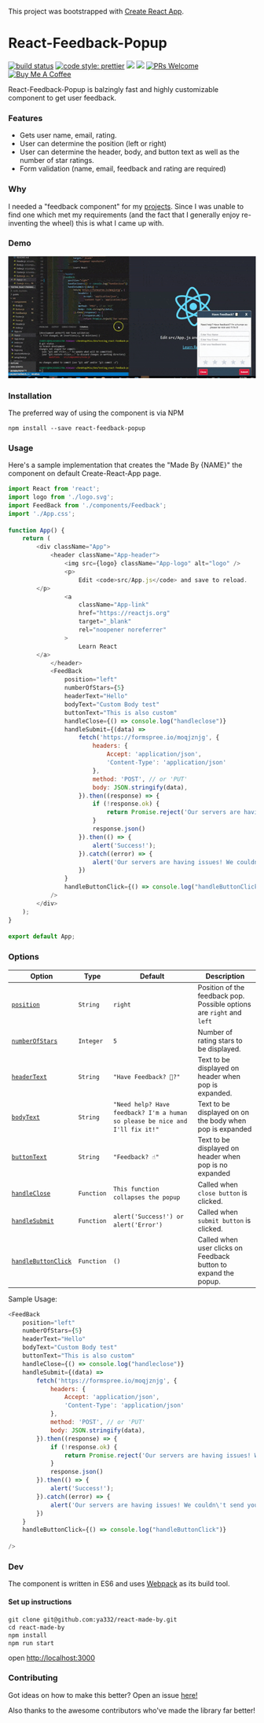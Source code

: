 This project was bootstrapped with [Create React App](https://github.com/facebook/create-react-app).

# React-Feedback-Popup

[![build status](https://travis-ci.org/ya332/react-feedback-popup.svg?branch=master)](https://travis-ci.org/ya332/react-made-by)
[![code style: prettier](https://img.shields.io/badge/code_style-prettier-ff69b4.svg?style=flat-square)](https://github.com/prettier/prettier)
<a href="https://codeclimate.com/github/ya332/react-feedback-popup/maintainability"><img src="https://api.codeclimate.com/v1/badges/b9edb2810b02bb845d20/maintainability" /></a>
<a href="https://codeclimate.com/github/ya332/react-feedback-popup/test_coverage"><img src="https://api.codeclimate.com/v1/badges/b9edb2810b02bb845d20/test_coverage" /></a>
[![PRs Welcome](https://img.shields.io/badge/PRs-welcome-green.svg)](https://github.com/ya332/react-made-by/blob/master/CONTRIBUTING.md)
<a href="https://www.buymeacoffee.com/ya332" target="_blank"><img src="https://cdn.buymeacoffee.com/buttons/arial-yellow.png" alt="Buy Me A Coffee" style="height: 51px !important;width: 217px !important;" ></a>

React-Feedback-Popup is balzingly fast and highly customizable component to get user feedback.

### Features

- Gets user name, email, rating.
- User can determine the position (left or right)
- User can determine the header, body, and button text as well as the number of star ratings.
- Form validation (name, email, feedback and rating are required)

### Why

I needed a "feedback component" for my [projects](http://ya332.github.io#projects). Since I was unable to find one which met my requirements (and the fact that I generally enjoy re-inventing the wheel) this is what I came up with.

### Demo

![](./assets/demo.gif)


### Installation

The preferred way of using the component is via NPM

```
npm install --save react-feedback-popup
```

### Usage

Here's a sample implementation that creates the "Made By {NAME}" the component on default Create-React-App page.

```javascript
import React from 'react';
import logo from './logo.svg';
import FeedBack from './components/Feedback';
import './App.css';

function App() {
	return (
		<div className="App">
			<header className="App-header">
				<img src={logo} className="App-logo" alt="logo" />
				<p>
					Edit <code>src/App.js</code> and save to reload.
        </p>
				<a
					className="App-link"
					href="https://reactjs.org"
					target="_blank"
					rel="noopener noreferrer"
				>
					Learn React
        </a>
			</header>
			<FeedBack
				position="left"
				numberOfStars={5}
				headerText="Hello"
				bodyText="Custom Body test"
				buttonText="This is also custom"
				handleClose={() => console.log("handleclose")}
				handleSubmit={(data) => 
					fetch('https://formspree.io/moqjznjg', {
						headers: {
							Accept: 'application/json',
							'Content-Type': 'application/json'
						},
						method: 'POST', // or 'PUT'
						body: JSON.stringify(data),
					}).then((response) => { 
						if (!response.ok) {
							return Promise.reject('Our servers are having issues! We couldn\'t send your feedback!');
						}
						response.json()
					}).then(() => {
						alert('Success!');
					}).catch((error) => {
						alert('Our servers are having issues! We couldn\'t send your feedback!', error);
					})
				}
				handleButtonClick={() => console.log("handleButtonClick")}
			/>
		</div>
	);
}

export default App;

```


<a name="Options"></a>

### Options

| Option                                |  Type    | Default                 | Description                                                     	|
| ------------------------------------- | -------- | ----------------------- | --------------------------------------------------------------  	|
| [`position`](#tagsOption)             | `String` | `right` | Position of the feedback pop. Possible options are `right` and `left`                                             |
| [`numberOfStars`](#suggestionsOption) | `Integer` | `5`                    | Number of rating stars to be displayed.                 	| 
| [`headerText`](#delimiters)             | `String` | `"Have Feedback? 📝?"`                    | Text to be displayed on header when pop is expanded.          |
| [`bodyText`](#delimiters)               | `String` | `"Need help? Have feedback? I'm a human so please be nice and I'll fix it!"`                  | Text to be displayed on on the body when pop is expanded        			    |
| [`buttonText`](#delimiters)             | `String` | `"Feedback? ☝️"`                  | Text to be displayed on header when pop is no expanded         			|
| [`handleClose`](#delimiters)            | `Function` | `This function collapses the popup`                  | Called when `close button` is clicked.   					|
| [`handleSubmit`](#delimiters)           | `Function` | `alert('Success!') or alert('Error')`                  | Called when `submit button` is clicked.    					|
| [`handleButtonClick`](#delimiters)      | `Function` | `()`                  | Called when user clicks on Feedback button to expand the popup.               	    |

Sample Usage:

```js
<FeedBack
	position="left"
	numberOfStars={5}
	headerText="Hello"
	bodyText="Custom Body test"
	buttonText="This is also custom"
	handleClose={() => console.log("handleclose")}
	handleSubmit={(data) => 
		fetch('https://formspree.io/moqjznjg', {
			headers: {
				Accept: 'application/json',
				'Content-Type': 'application/json'
			},
			method: 'POST', // or 'PUT'
			body: JSON.stringify(data),
		}).then((response) => { 
			if (!response.ok) {
				return Promise.reject('Our servers are having issues! We couldn\'t send your feedback!');
			}
			response.json()
		}).then(() => {
			alert('Success!');
		}).catch((error) => {
			alert('Our servers are having issues! We couldn\'t send your feedback!', error);
		})
	}
	handleButtonClick={() => console.log("handleButtonClick")}

/>
```

### Dev

The component is written in ES6 and uses [Webpack](http://webpack.github.io/) as its build tool.

#### Set up instructions

```
git clone git@github.com:ya332/react-made-by.git
cd react-made-by
npm install
npm run start
```
open [http://localhost:3000](http://localhost:3000)


### Contributing

Got ideas on how to make this better? Open an issue [here!](https://github.com/ya332/react-made-by/issues/new)

Also thanks to the awesome contributors who've made the library far better!

[default-suggestions-filter-logic]: https://github.com/ya332/react-made-by/blob/v4.0.1/lib/MadeBy.js#L83
[includes-polyfill]: https://github.com/mathiasbynens/String.prototype.includes
